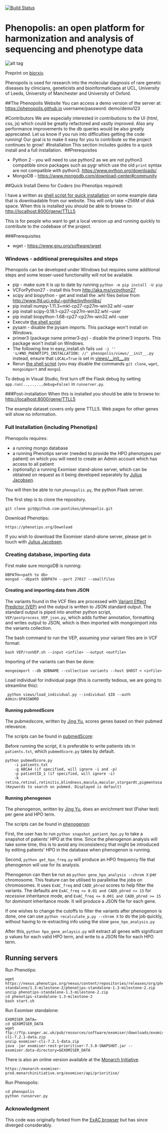 [![Build Status](https://travis-ci.org/pontikos/phenopolis.svg?branch=master)](https://travis-ci.org/pontikos/phenopolis)

# Phenopolis: an open platform for harmonization and analysis of sequencing and phenotype data

![alt tag](https://github.com/pontikos/phenopolis/blob/master/static/phenopolis-pipeline.png)

Preprint on [biorxiv](http://biorxiv.org/content/early/2016/10/31/084582).

Phenopolis is used for research into the molecular diagnosis of rare genetic diseases by clinicians, geneticists and bioinformaticians at UCL, University of Leeds, University of Manchester and University of Oxford.

##The Phenopolis Website 
You can access a demo version of the server at:
https://phenopolis.github.io
username/password:
demo/demo123

#Contributors
We are especially interested in contributions to the UI (html, css, js) which could be greatly refactored and vastly improved.
Also any performance improvements to the db queries would be also greatly appreciated.
Let us know if you run into difficulties getting the code running!  Our goal is to make it easy for you to contribute so the project continues to grow!
​
#Installation
This section includes guides to a quick install and a full installation.
​
##Prerequisites
* Python 2 - you will need to use python2 as we are not python3 compatible since packages such as pygr which use the old ```print``` syntax are not compatible with python3. https://www.python.org/downloads/
* MongoDB - https://www.mongodb.com/download-center#community

##Quick Install Demo for Coders (no Phenotips required)

I have a written as [shell script for quick installation](https://github.com/pontikos/phenopolis/blob/master/easy_install.sh) on some example data that is downloadable from our website.  This will only take ~256M of disk space.
When this is installed you should be able to browse to:
[http://localhost:8000/gene/TTLL5](http://localhost:8000/gene/TTLL5)

This is for people who want to get a local version up and running quickly to contribute to the codebase of the project.

###Prerequisites
* wget - https://www.gnu.org/software/wget
​


### Windows - additional prerequisites and steps
Phenopolis can be developed under Windows but requires some additional steps and some lesser-used functionality will not be available.
* pip - make sure it is up to date by running ```python -m pip install -U pip```
* VCForPython27 - install this from http://aka.ms/vcpython27
* scipy and biopython - get and install the .whl files below from http://www.lfd.uci.edu/~gohlke/pythonlibs/
 * pip install numpy-1.11.3+mkl-cp27-cp27m-win32.whl –user
 * pip install scipy-0.18.1-cp27-cp27m-win32.whl –user
 * pip install biopython-1.68-cp27-cp27m-win32.whl –user
* Execute [the shell script](https://github.com/pontikos/phenopolis/blob/master/easy_install.sh) 
* pysam - disable the pysam imports. This package won't install on Windows.
* primer3 (package name primer3-py) - disable the primer3 imports. This package won't install on Windows.
* The following line in easy_install.sh fails 
```sed -i '' 's/#NO_PHENOTIPS_INSTALLATION: //' phenopolis/views/__init__.py```
instead, ensure that ```LOCAL=True``` is set in [views/\_\_init__.py](https://github.com/pontikos/phenopolis/blob/master/views/__init__.py) 
* Rerun [the shell script](https://github.com/pontikos/phenopolis/blob/master/easy_install.sh) (you may disable the commands ```git clone```, ```wget```, ```mongoimport``` and ```mongo```).

To debug in Visual Studio, first turn off the Flask debug by setting ```app.run(..,..,..,debug=False)``` in ```runserver.py```.

###Post-installation
When this is installed you should be able to browse to:
[http://localhost:8000/gene/TTLL5](http://localhost:8000/gene/TTLL5)

The example dataset covers only gene TTLL5. Web pages for other genes will show no information. 

### Full Installation (including Phenotips)

Phenopolis requires:
* a running mongo database
* a running Phenotips server (needed to provide the HPO phenotypes per patient) on which you will need to create an Admin account which has access to all patient
* (optionally) a running Exomiser stand-alone server, which can be obtained on request as it being developed separately by [Julius Jacobsen](https://github.com/julesjacobsen).

You will then be able to run ```phenopolis.py```, the python Flask server.

The first step is to clone the repository.

```
git clone git@github.com:pontikos/phenopolis.git
```
Download Phenotips:
```
https://phenotips.org/Download
```

If you wish to download the Exomiser stand-alone server, please get in touch with [Julius Jacobsen](https://github.com/julesjacobsen).

### Creating database, importing data

First make sure mongoDB is running:
```
DBPATH=<path to db>
mongod --dbpath $DBPATH --port 27017 --smallfiles
```

#### Creating and importing data from JSON

The variants found in the VCF files are processed with [Variant Effect Predictor (VEP)](http://www.ensembl.org/info/docs/tools/vep/) and the output is written to JSON standard output.
The standard output is piped into another python script, ```VEP/postprocess_VEP_json.py```, which adds further annotation, formatting and writes output to JSON, which is then imported with mongoimport into the variants collection.

The bash command to run the VEP, assuming your variant files are in VCF format:
```
bash VEP/runVEP.sh --input <infile> --output <outfile>
```
Importing of the variants can then be done:
```
mongoimport --db $DBNAME --collection variants --host $HOST < <infile>
```
Load individual for individual page (this is currently tedious, we are going to streamline this):
```
 python views/load_individual.py --individual $ID --auth Admin:$PASSWORD
```

#### Running pubmedScore

The pubmedscore, written by [Jing Yu](https://github.com/logust79), scores genes based on their pubmed relevance.

The scripts can be found in [pubmedScore](pubmedScore):

Before running the script, it is preferable to write patients ids in `patients.txt`, which `pubmedScore.py` takes by default.

```
python pubmedScore.py
    -i patients.txt
    -g ABCA4 (if specified, will ignore -i and -p)
    -p patientID_1 (if specified, will ignore -i)
    -k retina,retinal,retinitis,blindness,macula,macular,stargardt,pigmentosa (Keywords to search on pubmed. Displayed is default)
```

#### Running phenogenon

The phenogenon, written by [Jing Yu](https://github.com/logust79), does an enrichment test (Fisher test) per gene and HPO term.

The scripts can be found in [phenogenon](phenogenon):

First, the user has to run `python snapshot_patient_hpo.py` to take a snapshot of patients' HPO at the time. Since the phenogenon analysis will take some time, this is to avoid any inconsistency that might be introduced by editing patients' HPO in the database when phenogenon is running.

Second, `python get_hpo_freq.py` will produce an HPO frequency file that phenogenon will use for its analysis.

Phenogenon can then be run as `python gene_hpo_analysis --chrom X` per chromosome. This feature can be utilised to parallelise the jobs on chromosomes. It uses `ExAC_freq` and `CADD_phred` scores to help filter the variants. The defaults are `ExAC_freq <= 0.01 and CADD_phred >= 15` for _recessive_ inheritance mode, and `ExAC_freq <= 0.001 and CADD_phred >= 15` for _dominant_ inheritance mode. It will produce a JSON file for each gene.

If one wishes to change the cutoffs to filter the variants after phenogenon is done, one can use `python recalculate_p.py --chrom X` to do the job quickly, without having to re-extracting info using the slow `gene_hpo_analysis.py`

After this, `python hpo_gene_anlaysis.py` will extract all genes with significant p values for each valid HPO term, and write to a JSON file for each HPO term.

## Running servers

Run Phenotips:
```
wget https://nexus.phenotips.org/nexus/content/repositories/releases/org/phenotips/phenotips-standalone/1.3-milestone-2/phenotips-standalone-1.3-milestone-2.zip
unzip phenotips-standalone-1.3-milestone-2.zip
cd phenotips-standalone-1.3-milestone-2
bash start.sh
```

Run Exomiser standalone:
```
EXOMISER_DATA=
cd $EXOMISER_DATA
wget ftp://ftp.sanger.ac.uk/pub/resources/software/exomiser/downloads/exomiser/exomiser-cli-7.2.1-data.zip
unzip exomiser-cli-7.2.1-data.zip
java -jar exomiser-rest-prioritiser-7.3.0-SNAPSHOT.jar --exomiser.data-directory=$EXOMISER_DATA
```
There is also an online version available at the [Monarch Initiative](https://monarchinitiative.org).
```
https://monarch-exomiser-prod.monarchinitiative.org/exomiser/api/prioritise/
```

Run Phenopolis:
```
cd phenopolis
python runserver.py
```


### Acknowledgment

This code was originally forked from the [ExAC browser](https://github.com/konradjk/exac_browser) but has since diverged considerably.


